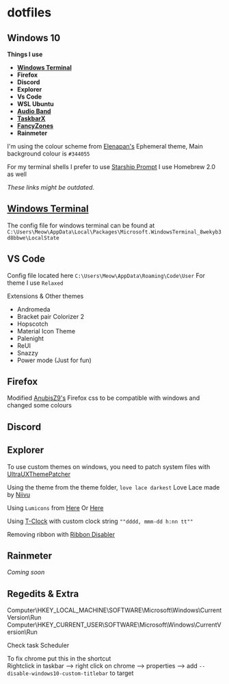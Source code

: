 # dotfiles
## Windows 10

**Things I use**
+ **[Windows Terminal](https://github.com/microsoft/termina)**
+ **Firefox**
+ **Discord**
+ **Explorer**
+ **Vs Code**
+ **WSL Ubuntu**
+ **[Audio Band](https://github.com/dsafa/audio-band)**
+ **[TaskbarX](https://github.com/ChrisAnd1998/TaskbarX)**
+ **[FancyZones](https://github.com/microsoft/PowerToys)**
+ **Rainmeter**

I'm using the colour scheme from [Elenapan's](https://github.com/elenapan/dotfiles) Ephemeral theme, Main background colour is  ``#344055``

For my terminal shells I prefer to use [Starship Prompt](https://starship.rs/)
I use Homebrew 2.0 as well 

*These links might be outdated.*

## [Windows Terminal](https://github.com/microsoft/termina)
The config file for windows terminal can be found at
``C:\Users\Meow\AppData\Local\Packages\Microsoft.WindowsTerminal_8wekyb3d8bbwe\LocalState`` 


## VS Code
Config file located here ``C:\Users\Meow\AppData\Roaming\Code\User``
For theme I use ``Relaxed``

Extensions & Other themes  
+ Andromeda
+ Bracket pair Colorizer 2
+ Hopscotch
+ Material Icon Theme 
+ Palenight
+ ReUI
+ Snazzy
+ Power mode (Just for fun)


## Firefox
Modified [AnubisZ9's](https://github.com/AnubisZ9/python-projects/blob/master/Dotfiles/) Firefox css to be compatible with windows and changed some colours

## Discord

## Explorer
To use custom themes on windows, you need to patch system files with [UltraUXThemePatcher](https://github.com/namazso/SecureUxTheme)    

Using the theme from the theme folder, ``love lace darkest`` Love Lace made by [Niivu](https://www.deviantart.com/niivu)

Using ``Lumicons`` from [Here](https://www.deviantart.com/vantler/art/Lumicons-662277185) Or [Here](https://www.deviantart.com/niivu/art/Lumicons-Installer-812994066)

Using [T-Clock](https://github.com/White-Tiger/T-Clock) with custom clock string ``""dddd, mmm-dd h:nn tt""``

Removing ribbon with [Ribbon Disabler](https://winaero.com/blog/ribbon-disabler-4-0-for-windows-10-version-1903/)

## Rainmeter
*Coming soon*

## Regedits & Extra
Computer\HKEY_LOCAL_MACHINE\SOFTWARE\Microsoft\Windows\CurrentVersion\Run  
Computer\HKEY_CURRENT_USER\SOFTWARE\Microsoft\Windows\CurrentVersion\Run

Check task Scheduler

To fix chrome put this in the shortcut  
Rightclick in taskbar --> right click on chrome --> properties --> add ``--disable-windows10-custom-titlebar``  to target
